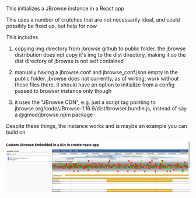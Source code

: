 This initializes a JBrowse instance in a React app

This uses a number of crutches that are not necessarily ideal, and could possibly be fixed up, but help for now


This includes


1) copying img directory from jbrowse github to public folder. the jbrowse distribution does not copy it's img to the dist directory, making it so the dist directory of jbrowse is not self contained

2) manually having a jbrowse.conf and jbrowse_conf.json empty in the public folder. jbrowse does not currently, as of writing, work without these files there. it should have an option to initialize from a config passed to browser instance only though

3) it uses the "JBrowse CDN", e.g. just a script tag pointing to jbrowse.org/code/JBrowse-1.16.9/dist/browser.bundle.js, instead of say a @gmod/jbrowse npm package



Despite these things, the instance works and is maybe an example you can build on

![](img/1.png)
